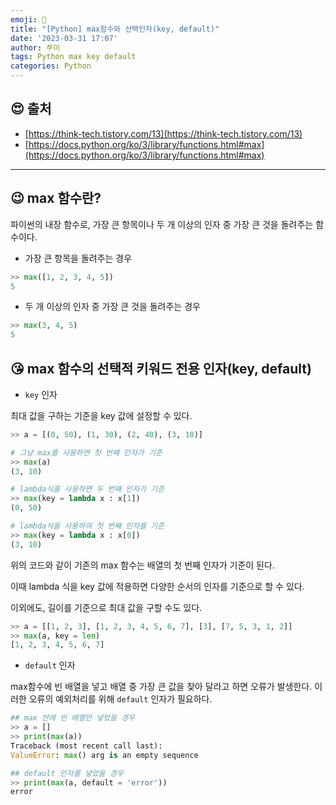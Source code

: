 ```yaml
---
emoji: 🎠
title: "[Python] max함수와 선택인자(key, default)"
date: '2023-03-31 17:07'
author: 쭈이
tags: Python max key default
categories: Python
---
```


## 😍 출처

- [https://think-tech.tistory.com/13](https://think-tech.tistory.com/13)
- [https://docs.python.org/ko/3/library/functions.html#max](https://docs.python.org/ko/3/library/functions.html#max)

---

## 😉 max 함수란?

파이썬의 내장 함수로, 가장 큰 항목이나 두 개 이상의 인자 중 가장 큰 것을 돌려주는 함수이다.

- 가장 큰 항목을 돌려주는 경우

```python
>> max([1, 2, 3, 4, 5])
5
```

- 두 개 이상의 인자 중 가장 큰 것을 돌려주는 경우

```python
>> max(3, 4, 5)
5
```

## 😘 max 함수의 선택적 키워드 전용 인자(key, default)

- `key` 인자

최대 값을 구하는 기준을 key 값에 설정할 수 있다.

```python
>> a = [(0, 50), (1, 30), (2, 40), (3, 10)]

# 그냥 max를 사용하면 첫 번째 인자가 기준
>> max(a)
(3, 10)

# lambda식을 사용하면 두 번째 인자가 기준
>> max(key = lambda x : x[1])
(0, 50)

# lambda식을 사용하여 첫 번째 인자를 기준
>> max(key = lambda x : x[0])
(3, 10)
```

위의 코드와 같이 기존의 max 함수는 배열의 첫 번째 인자가 기준이 된다.

이때 lambda 식을 key 값에 적용하면 다양한 순서의 인자를 기준으로 할 수 있다.

이외에도, 길이를 기준으로 최대 값을 구할 수도 있다.

```python
>> a = [[1, 2, 3], [1, 2, 3, 4, 5, 6, 7], [3], [7, 5, 3, 1, 2]]
>> max(a, key = len)
[1, 2, 3, 4, 5, 6, 7]
```

- `default` 인자

max함수에 빈 배열을 넣고 배열 중 가장 큰 값을 찾아 달라고 하면 오류가 발생한다. 이러한 오류의 예외처리를 위해 `default` 인자가 필요하다.

```python
## max 안에 빈 배열만 넣었을 경우
>> a = []
>> print(max(a))
Traceback (most recent call last):
ValueError: max() arg is an empty sequence

## default 인자를 넣었을 경우
>> print(max(a, default = 'error'))
error
```
```toc

```